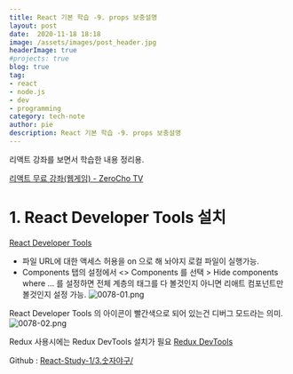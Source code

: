 ```yaml
---
title: React 기본 학습 -9. props 보충설명
layout: post
date:  2020-11-18 18:18
image: /assets/images/post_header.jpg
headerImage: true
#projects: true
blog: true
tag:
- react
- node.js
- dev
- programming
category: tech-note
author: pie
description: React 기본 학습 -9. props 보충설명
---
```


리액트 강좌를 보면서 학습한 내용 정리용.

[리액트 무료 강좌(웹게임) - ZeroCho TV](https://www.youtube.com/watch?v=V3QsSrldHqI&list=PLcqDmjxt30RtqbStQqk-eYMK8N-1SYIFn)

# 1. React Developer Tools 설치
[React Developer Tools](https://chrome.google.com/webstore/detail/react-developer-tools/fmkadmapgofadopljbjfkapdkoienihi)

- 파일 URL에 대한 액세스 허용을 on 으로 해 놔야지 로컬 파일이 실행가능.
- Components 탭의 설정에서 <> Components 를 선택 > Hide components where ... 를 설정하면 전체 계층의 태그를 다 볼것인지 아니면 리애트 컴포넌트만 볼것인지 설정 가능.
![0078-01.png](/assets/images/post/0078-01.png)

React Developer Tools 의 아이콘이 빨간색으로 되어 있는건 디버그 모드라는 의미.
![0078-02.png](/assets/images/post/0078-02.png)


Redux 사용시에는 Redux DevTools 설치가 필요
[Redux DevTools](https://chrome.google.com/webstore/detail/redux-devtools/lmhkpmbekcpmknklioeibfkpmmfibljd)

Github : [React-Study-1/3.숫자야구/](https://github.com/Pie001/React-Study-1/tree/main/3.%EC%88%AB%EC%9E%90%EC%95%BC%EA%B5%AC)
